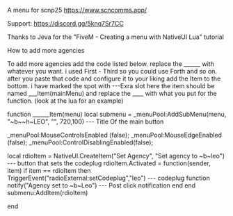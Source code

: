 
A menu for scnp25 https://www.scncomms.app/


Support: https://discord.gg/5knq7Sr7CC


Thanks to Jeva for the "FiveM - Creating a menu with NativeUI Lua" tutorial





How to add more agencies


To add more agencies add the code listed below. replace the ______ with whatever you want. i used First - Third so you could use Forth and so on.  after you paste that code and configure it to your liking add the Item to the bottom. i have marked the spot with ---Exra slot here the item should be named ___Item(mainMenu) and replace the ____ with what you put for the function. (look at the lua for an example)
 

function ______Item(menu)
  local submenu = _menuPool:AddSubMenu(menu, "~b~~h~LEO", "", 720,100)  --- Title Of the main button

_menuPool:MouseControlsEnabled (false);
_menuPool:MouseEdgeEnabled (false);
_menuPool:ControlDisablingEnabled(false);

  local rdioItem = NativeUI.CreateItem("Set Agency", "Set agency to ~b~leo") --- button that sets the codeplug
  rdioItem.Activated = function(sender, item)
       if item == rdioItem then
        TriggerEvent("radioExternal:setCodeplug","leo")           --- codeplug function 
           notify("Agency set to ~b~Leo")                          --- Post click notification 
       end
  end 
  submenu:AddItem(rdioItem)

end




